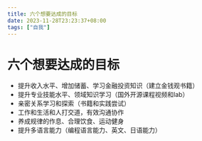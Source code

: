 ```yaml
---
title: 六个想要达成的目标
date: 2023-11-28T23:23:37+08:00
tags: ["自我"]
---
```


# 六个想要达成的目标

- 提升收入水平、增加储蓄、学习金融投资知识（建立金钱观书籍）
- 提升专业技能水平、领域知识学习（国外开源课程视频和lab）
- 亲密关系学习和探索（书籍和实践尝试）
- 工作和生活和人打交道，有效沟通协作
- 养成规律的作息、合理饮食、运动健身
- 提升多语言能力（编程语言能力、英文、日语能力）
